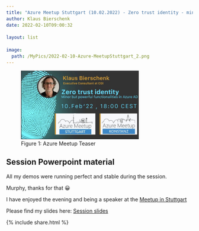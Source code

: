 ```yaml
---
title: "Azure Meetup Stuttgart (10.02.2022) - Zero trust identity - minor but powerful functionalities in Azure AD"
author: Klaus Bierschenk
date: 2022-02-10T09:00:32

layout: list

image:
  path: /MyPics/2022-02-10-Azure-MeetupStuttgart_2.png
---
```


<figure>
  <img src="/MyPics/2022-02-10-Azure-MeetupStuttgart_2.png" style="width:75%">
  <figcaption>Figure 1: Azure Meetup Teaser</figcaption>
</figure>

## Session Powerpoint material

All my demos were running perfect and stable during the session.

Murphy, thanks for that 😀

I have enjoyed the evening and being a speaker at the [Meetup in Stuttgart](https://www.meetup.com/de-DE/Azure-Stuttgart/events/282805130/)

Please find my slides here: [Session slides](/MySlides/Meetup_Stuttgart_Zero_Trust_with_Identity.pdf)

{% include  share.html %}

